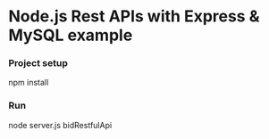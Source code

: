 # Node.js Rest APIs with Express & MySQL example

### Project setup
npm install

### Run
node server.js
 b i d R e s t f u l A p i 

